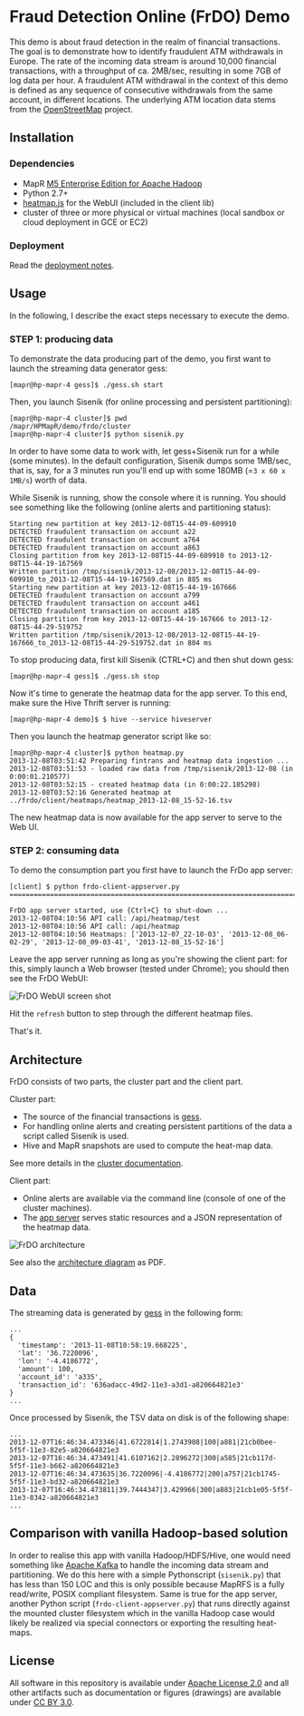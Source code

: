 # Fraud Detection Online (FrDO) Demo

This demo is about fraud detection in the realm of financial transactions.
The goal is to demonstrate how to identify fraudulent ATM withdrawals in Europe.
The rate of the incoming data stream is around 10,000 financial transactions, 
with a throughput of ca. 2MB/sec, resulting in some 7GB of log data per hour.
A fraudulent ATM withdrawal in the context of this demo is defined as any
sequence of consecutive withdrawals from the same account, in different locations.
The underlying ATM location data stems from the [OpenStreetMap](http://openstreetmap.org) project.

## Installation

### Dependencies

* MapR [M5 Enterprise Edition for Apache Hadoop](http://www.mapr.com/products/mapr-editions/m5-edition)
* Python 2.7+
* [heatmap.js](http://www.patrick-wied.at/static/heatmapjs/) for the WebUI (included in the client lib)
* cluster of three or more physical or virtual machines (local sandbox or cloud deployment in GCE or EC2)

### Deployment

Read the [deployment notes](doc/deploy-notes.md).

## Usage

In the following, I describe the exact steps necessary to execute the demo.

### STEP 1: producing data

To demonstrate the data producing part of the demo, you first want to launch
the streaming data generator gess:

    [mapr@hp-mapr-4 gess]$ ./gess.sh start

Then, you launch Sisenik (for online processing and persistent partitioning):

    [mapr@hp-mapr-4 cluster]$ pwd
    /mapr/HPMapR/demo/frdo/cluster
    [mapr@hp-mapr-4 cluster]$ python sisenik.py

In order to have some data to work with, let gess+Sisenik run for a while 
(some minutes). In the default configuration, Sisenik dumps some 1MB/sec, that
is, say, for a 3 minutes run you'll end up with some 180MB (=`3 x 60 x 1MB/s`) 
worth of data.

While Sisenik is running, show the console where it is running. You should see
something like the following (online alerts and partitioning status):

    Starting new partition at key 2013-12-08T15-44-09-609910
    DETECTED fraudulent transaction on account a22
    DETECTED fraudulent transaction on account a764
    DETECTED fraudulent transaction on account a863
    Closing partition from key 2013-12-08T15-44-09-609910 to 2013-12-08T15-44-19-167569
    Written partition /tmp/sisenik/2013-12-08/2013-12-08T15-44-09-609910_to_2013-12-08T15-44-19-167569.dat in 885 ms
    Starting new partition at key 2013-12-08T15-44-19-167666
    DETECTED fraudulent transaction on account a799
    DETECTED fraudulent transaction on account a461
    DETECTED fraudulent transaction on account a185
    Closing partition from key 2013-12-08T15-44-19-167666 to 2013-12-08T15-44-29-519752
    Written partition /tmp/sisenik/2013-12-08/2013-12-08T15-44-19-167666_to_2013-12-08T15-44-29-519752.dat in 804 ms

To stop producing data, first kill Sisenik (CTRL+C) and then shut down gess:

    [mapr@hp-mapr-4 gess]$ ./gess.sh stop

Now it's time to generate the heatmap data for the app server. To this end,
make sure the Hive Thrift server is running:

    [mapr@hp-mapr-4 demo]$ $ hive --service hiveserver

Then you launch the heatmap generator script like so:

    [mapr@hp-mapr-4 cluster]$ python heatmap.py
    2013-12-08T03:51:42 Preparing fintrans and heatmap data ingestion ...
    2013-12-08T03:51:53 - loaded raw data from /tmp/sisenik/2013-12-08 (in 0:00:01.210577)
    2013-12-08T03:52:15 - created heatmap data (in 0:00:22.185298)
    2013-12-08T03:52:16 Generated heatmap at ../frdo/client/heatmaps/heatmap_2013-12-08_15-52-16.tsv

The new heatmap data is now available for the app server to serve to the Web UI.

### STEP 2: consuming data

To demo the consumption part you first have to launch the FrDo app server:

    [client] $ python frdo-client-appserver.py
    ================================================================================

    FrDO app server started, use {Ctrl+C} to shut-down ...
    2013-12-08T04:10:56 API call: /api/heatmap/test
    2013-12-08T04:10:56 API call: /api/heatmap
    2013-12-08T04:10:56 Heatmaps: ['2013-12-07_22-10-03', '2013-12-08_06-02-29', '2013-12-08_09-03-41', '2013-12-08_15-52-16']


Leave the app server running as long as you're showing the client part: for this,
simply launch a Web browser (tested under Chrome); you should then see the FrDO WebUI:

![FrDO WebUI screen shot](doc/frdo-webui-screenshot.png?raw=true)

Hit the `refresh` button to step through the different heatmap files.

That's it. 

## Architecture

FrDO consists of two parts, the cluster part and the client part.

Cluster part:

* The source of the financial transactions is [gess](https://github.com/mhausenblas/gess).
* For handling online alerts and creating persistent partitions of the data a script called Sisenik is used.
* Hive and MapR snapshots are used to compute the heat-map data.

See more details in the [cluster documentation](cluster/README.md).

Client part:

* Online alerts are available via the command line (console of one of the cluster machines).
* The [app server](frdo/client/frdo-client-appserver.py) serves static resources and a JSON representation of the heatmap data.


![FrDO architecture](doc/frdo-architecture.png?raw=true)

See also the [architecture diagram](doc/frdo-architecture.pdf) as PDF.

## Data

The streaming data is generated by [gess](https://github.com/mhausenblas/gess) in
the following form:

    ...
    {
      'timestamp': '2013-11-08T10:58:19.668225', 
      'lat': '36.7220096',
      'lon': '-4.4186772',
      'amount': 100, 
      'account_id': 'a335', 
      'transaction_id': '636adacc-49d2-11e3-a3d1-a820664821e3'
    }
    ...

Once processed by Sisenik, the TSV data on disk is of the following shape:

    ...
    2013-12-07T16:46:34.473346|41.6722814|1.2743908|100|a881|21cb0bee-5f5f-11e3-82e5-a820664821e3
    2013-12-07T16:46:34.473491|41.6107162|2.2896272|300|a585|21cb117d-5f5f-11e3-b662-a820664821e3
    2013-12-07T16:46:34.473635|36.7220096|-4.4186772|200|a757|21cb1745-5f5f-11e3-bd32-a820664821e3
    2013-12-07T16:46:34.473811|39.7444347|3.429966|300|a883|21cb1e05-5f5f-11e3-8342-a820664821e3 
    ...


## Comparison with vanilla Hadoop-based solution

In order to realise this app with vanilla Hadoop/HDFS/Hive, one would need
something like [Apache Kafka](http://kafka.apache.org/) to handle the incoming data
stream and partitioning. We do this here with a simple Pythonscript (`sisenik.py`)
that has less than 150 LOC and this is only possible because MapRFS is a fully read/write,
POSIX compliant filesystem. Same is true for the app server, another Python script (`frdo-client-appserver.py`)
that runs directly against the mounted cluster filesystem which in the vanilla Hadoop
case would likely be realized via special connectors or exporting the resulting heat-maps.


## License

All software in this repository is available under [Apache License 2.0](http://www.apache.org/licenses/LICENSE-2.0.html)
and all other artifacts such as documentation or figures (drawings) are
available under [CC BY 3.0](http://creativecommons.org/licenses/by/3.0/).